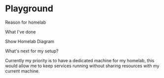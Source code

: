 # Playground

Reason for homelab

What I've done

Show Homelab Diagram


What's next for my setup?

Currently my priority is to have a dedicated machine for my homelab, this would allow me to keep services running without sharing resources with my current machine.